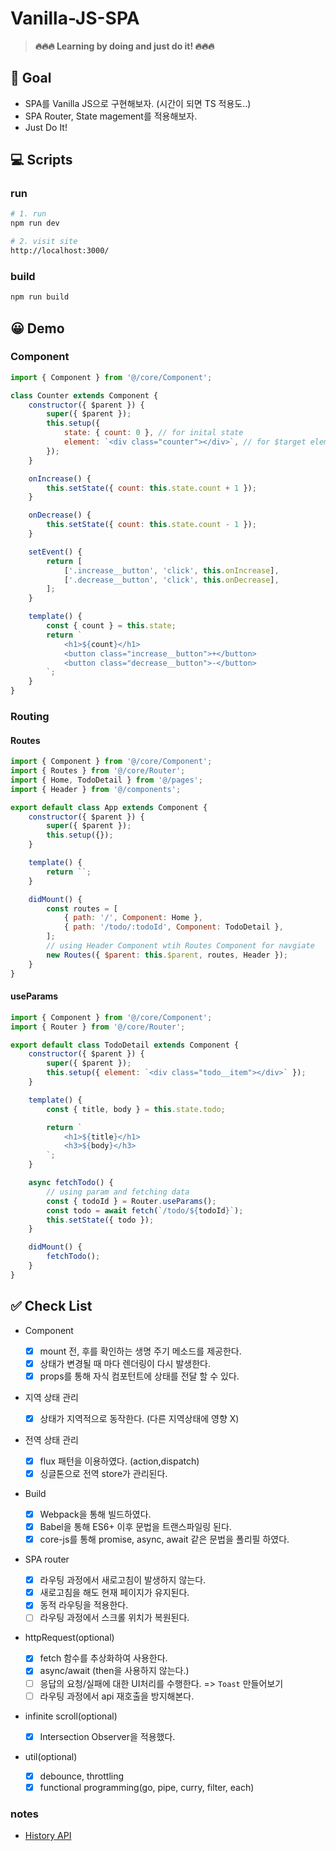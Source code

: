 # Vanilla-JS-SPA

> **🔥🔥🔥 Learning by doing and just do it! 🔥🔥🔥**

## 🎯 Goal

-   SPA를 Vanilla JS으로 구현해보자. (시간이 되면 TS 적용도..)
-   SPA Router, State magement를 적용해보자.
-   Just Do It!

## 💻 Scripts

### run

```bash
# 1. run
npm run dev

# 2. visit site
http://localhost:3000/
```

### build

```bash
npm run build
```

## 😀 Demo

### Component

```js
import { Component } from '@/core/Component';

class Counter extends Component {
    constructor({ $parent }) {
        super({ $parent });
        this.setup({
            state: { count: 0 }, // for inital state
            element: `<div class="counter"></div>`, // for $target element
        });
    }

    onIncrease() {
        this.setState({ count: this.state.count + 1 });
    }

    onDecrease() {
        this.setState({ count: this.state.count - 1 });
    }

    setEvent() {
        return [
            ['.increase__button', 'click', this.onIncrease],
            ['.decrease__button', 'click', this.onDecrease],
        ];
    }

    template() {
        const { count } = this.state;
        return `
            <h1>${count}</h1>
            <button class="increase__button">+</button>
            <button class="decrease__button">-</button>
        `;
    }
}
```

### Routing

#### Routes

```js
import { Component } from '@/core/Component';
import { Routes } from '@/core/Router';
import { Home, TodoDetail } from '@/pages';
import { Header } from '@/components';

export default class App extends Component {
    constructor({ $parent }) {
        super({ $parent });
        this.setup({});
    }

    template() {
        return ``;
    }

    didMount() {
        const routes = [
            { path: '/', Component: Home },
            { path: '/todo/:todoId', Component: TodoDetail },
        ];
        // using Header Component wtih Routes Component for navgiate
        new Routes({ $parent: this.$parent, routes, Header });
    }
}
```

#### useParams

```js
import { Component } from '@/core/Component';
import { Router } from '@/core/Router';

export default class TodoDetail extends Component {
    constructor({ $parent }) {
        super({ $parent });
        this.setup({ element: `<div class="todo__item"></div>` });
    }

    template() {
        const { title, body } = this.state.todo;

        return `
            <h1>${title}</h1>
            <h3>${body}</h3>
        `;
    }

    async fetchTodo() {
        // using param and fetching data
        const { todoId } = Router.useParams();
        const todo = await fetch(`/todo/${todoId}`);
        this.setState({ todo });
    }

    didMount() {
        fetchTodo();
    }
}
```

## ✅ Check List

-   Component

    -   [x] mount 전, 후를 확인하는 생명 주기 메소드를 제공한다.
    -   [x] 상태가 변경될 때 마다 렌더링이 다시 발생한다.
    -   [x] props를 통해 자식 컴포턴트에 상태를 전달 할 수 있다.

-   지역 상태 관리

    -   [x] 상태가 지역적으로 동작한다. (다른 지역상태에 영향 X)

-   전역 상태 관리
    -   [x] flux 패턴을 이용하였다. (action,dispatch)
    -   [x] 싱글톤으로 전역 store가 관리된다.
-   Build
    -   [x] Webpack을 통해 빌드하였다.
    -   [x] Babel을 통해 ES6+ 이후 문법을 트랜스파일링 된다.
    -   [x] core-js를 통해 promise, async, await 같은 문법을 폴리필 하였다.
-   SPA router
    -   [x] 라우팅 과정에서 새로고침이 발생하지 않는다.
    -   [x] 새로고침을 해도 현재 페이지가 유지된다.
    -   [x] 동적 라우팅을 적용한다.
    -   [ ] 라우팅 과정에서 스크롤 위치가 복원된다.
-   httpRequest(optional)
    -   [x] fetch 함수를 추상화하여 사용한다.
    -   [x] async/await (then을 사용하지 않는다.)
    -   [ ] 응답의 요청/실패에 대한 UI처리를 수행한다. => `Toast` 만들어보기
    -   [ ] 라우팅 과정에서 api 재호출을 방지해본다.
-   infinite scroll(optional)
    -   [x] Intersection Observer을 적용했다.
-   util(optional)
    -   [x] debounce, throttling
    -   [x] functional programming(go, pipe, curry, filter, each)

### notes

-   [History API](./docs/notes/historyAPI.md)
